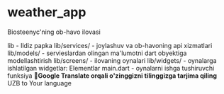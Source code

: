 # weather_app

Biosteenyc'ning ob-havo ilovasi

lib - Ildiz papka
lib/services/ - joylashuv va ob-havoning api xizmatlari
lib/models/ - servieslardan olingan ma'lumotni dart obyektiga modellashtirish
lib/screens/ - ilovaning oynalari
lib/widgets/ - oynalarga ishlatilgan widgetlar: Elementlar
main.dart - oynalarni ishga tushiruvchi funksiya
🤪**Google Translate orqali o'zinggizni tilinggizga tarjima qiling** UZB to Your language
